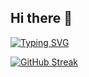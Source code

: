 ## Hi there 👋

<!--
**mnelson711/mnelson711** is a ✨ _special_ ✨ repository because its `README.md` (this file) appears on your GitHub profile.

Here are some ideas to get you started:

- 🔭 I’m currently working on ...
- 🌱 I’m currently learning ...
- 👯 I’m looking to collaborate on ...
- 🤔 I’m looking for help with ...
- 💬 Ask me about ...
- 📫 How to reach me: ...
- 😄 Pronouns: ...
- ⚡ Fun fact: ...
-->

[![Typing SVG](https://readme-typing-svg.demolab.com?font=Fira+Code&size=30&duration=2500&pause=1000&background=000000&vCenter=true&random=false&width=465&height=100&lines=Hi!+I'm+Molly;Computer+Science+Graduate;Programmer;Book+Lover)](https://git.io/typing-svg)

[![GitHub Streak](https://streak-stats.demolab.com?user=mnelson711&theme=iceberg&mode=weekly)](https://git.io/streak-stats)
